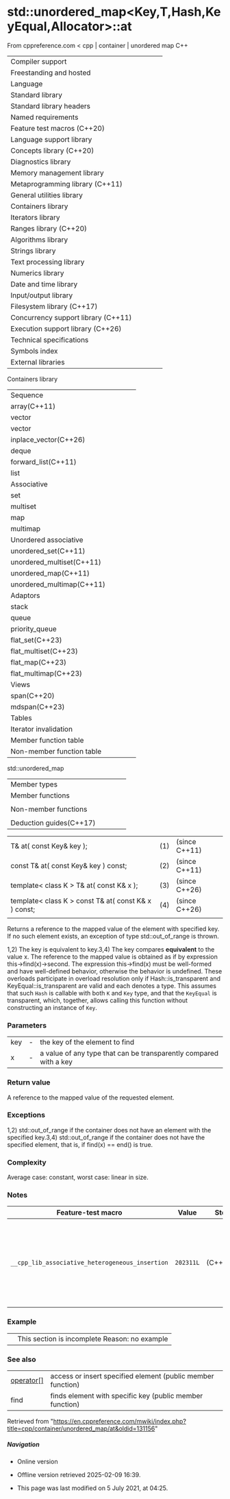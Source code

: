 # std::unordered_map<Key,T,Hash,KeyEqual,Allocator>::at

From cppreference.com
< cpp‎ | container‎ | unordered map
C++

|  |  |  |  |  |
| --- | --- | --- | --- | --- |
| Compiler support | | | | |
| Freestanding and hosted | | | | |
| Language | | | | |
| Standard library | | | | |
| Standard library headers | | | | |
| Named requirements | | | | |
| Feature test macros (C++20) | | | | |
| Language support library | | | | |
| Concepts library (C++20) | | | | |
| Diagnostics library | | | | |
| Memory management library | | | | |
| Metaprogramming library (C++11) | | | | |
| General utilities library | | | | |
| Containers library | | | | |
| Iterators library | | | | |
| Ranges library (C++20) | | | | |
| Algorithms library | | | | |
| Strings library | | | | |
| Text processing library | | | | |
| Numerics library | | | | |
| Date and time library | | | | |
| Input/output library | | | | |
| Filesystem library (C++17) | | | | |
| Concurrency support library (C++11) | | | | |
| Execution support library (C++26) | | | | |
| Technical specifications | | | | |
| Symbols index | | | | |
| External libraries | | | | |

Containers library

|  |  |  |  |  |
| --- | --- | --- | --- | --- |
| Sequence | | | | |
| array(C++11) | | | | |
| vector | | | | |
| vector<bool> | | | | |
| inplace_vector(C++26) | | | | |
| deque | | | | |
| forward_list(C++11) | | | | |
| list | | | | |
| Associative | | | | |
| set | | | | |
| multiset | | | | |
| map | | | | |
| multimap | | | | |
| Unordered associative | | | | |
| unordered_set(C++11) | | | | |
| unordered_multiset(C++11) | | | | |
| unordered_map(C++11) | | | | |
| unordered_multimap(C++11) | | | | |
| Adaptors | | | | |
| stack | | | | |
| queue | | | | |
| priority_queue | | | | |
| flat_set(C++23) | | | | |
| flat_multiset(C++23) | | | | |
| flat_map(C++23) | | | | |
| flat_multimap(C++23) | | | | |
| Views | | | | |
| span(C++20) | | | | |
| mdspan(C++23) | | | | |
| Tables | | | | |
| Iterator invalidation | | | | |
| Member function table | | | | |
| Non-member function table | | | | |

std::unordered_map

|  |  |  |  |  |
| --- | --- | --- | --- | --- |
| Member types | | | | |
| Member functions | | | | |
| |  |  |  |  |  | | --- | --- | --- | --- | --- | | unordered_map::unordered_map | | | | | | unordered_map::~unordered_map | | | | | | unordered_map::operator= | | | | | | unordered_map::get_allocator | | | | | | Iterators | | | | | | unordered_map::beginunordered_map::cbegin | | | | | | unordered_map::endunordered_map::cend | | | | | | Capacity | | | | | | unordered_map::size | | | | | | unordered_map::max_size | | | | | | unordered_map::empty | | | | | | Modifiers | | | | | | unordered_map::clear | | | | | | unordered_map::erase | | | | | | unordered_map::swap | | | | | | unordered_map::extract(C++17) | | | | | | unordered_map::merge(C++17) | | | | | | unordered_map::insert | | | | | | unordered_map::insert_range(C++23) | | | | | | unordered_map::insert_or_assign(C++17) | | | | | | unordered_map::emplace | | | | | | unordered_map::emplace_hint | | | | | | unordered_map::try_emplace(C++17) | | | | | | |  |  |  |  |  | | --- | --- | --- | --- | --- | | Lookup | | | | | | ****unordered_map::at**** | | | | | | [unordered_map::operator[]](operator_at.html "cpp/container/unordered map/operator at") | | | | | | unordered_map::count | | | | | | unordered_map::find | | | | | | unordered_map::contains(C++20) | | | | | | unordered_map::equal_range | | | | | | Bucket interface | | | | | | unordered_map::begin(size_type)unordered_map::cbegin(size_type) | | | | | | unordered_map::end(size_type)unordered_map::cend(size_type) | | | | | | unordered_map::bucket_count | | | | | | unordered_map::max_bucket_count | | | | | | unordered_map::bucket_size | | | | | | unordered_map::bucket | | | | | | Hash policy | | | | | | unordered_map::load_factor | | | | | | unordered_map::max_load_factor | | | | | | unordered_map::rehash | | | | | | unordered_map::reserve | | | | | | Observers | | | | | | unordered_map::hash_function | | | | | | unordered_map::key_eq | | | | | |
| Non-member functions | | | | |
| |  |  |  |  |  | | --- | --- | --- | --- | --- | | operator==operator!=(until C++20) | | | | | | |  |  |  |  |  | | --- | --- | --- | --- | --- | | std::swap(std::unordered_map) | | | | | | erase_if(std::unordered_map)(C++20) | | | | | |
| Deduction guides(C++17) | | | | |

|  |  |  |
| --- | --- | --- |
| T& at( const Key& key ); | (1) | (since C++11) |
| const T& at( const Key& key ) const; | (2) | (since C++11) |
| template< class K >  T& at( const K& x ); | (3) | (since C++26) |
| template< class K >  const T& at( const K& x ) const; | (4) | (since C++26) |
|  |  |  |

Returns a reference to the mapped value of the element with specified key. If no such element exists, an exception of type std::out_of_range is thrown.

1,2) The key is equivalent to key.3,4) The key compares **equivalent** to the value x. The reference to the mapped value is obtained as if by expression this->find(x)->second. The expression this->find(x) must be well-formed and have well-defined behavior, otherwise the behavior is undefined. These overloads participate in overload resolution only if Hash::is_transparent and KeyEqual::is_transparent are valid and each denotes a type. This assumes that such `Hash` is callable with both `K` and `Key` type, and that the `KeyEqual` is transparent, which, together, allows calling this function without constructing an instance of `Key`.

### Parameters

|  |  |  |
| --- | --- | --- |
| key | - | the key of the element to find |
| x | - | a value of any type that can be transparently compared with a key |

### Return value

A reference to the mapped value of the requested element.

### Exceptions

1,2) std::out_of_range if the container does not have an element with the specified key.3,4) std::out_of_range if the container does not have the specified element, that is, if find(x) == end() is true.

### Complexity

Average case: constant, worst case: linear in size.

### Notes

| Feature-test macro | Value | Std | Feature |
| --- | --- | --- | --- |
| `__cpp_lib_associative_heterogeneous_insertion` | `202311L` | (C++26) | Heterogeneous overloads for the remaining member functions in ordered and unordered associative containers. (3,4) |

### Example

|  |  |
| --- | --- |
|  | This section is incomplete Reason: no example |

### See also

|  |  |
| --- | --- |
| [operator[]](operator_at.html "cpp/container/unordered map/operator at") | access or insert specified element   (public member function) |
| find | finds element with specific key   (public member function) |

Retrieved from "<https://en.cppreference.com/mwiki/index.php?title=cpp/container/unordered_map/at&oldid=131156>"

##### Navigation

- Online version
- Offline version retrieved 2025-02-09 16:39.

- This page was last modified on 5 July 2021, at 04:25.